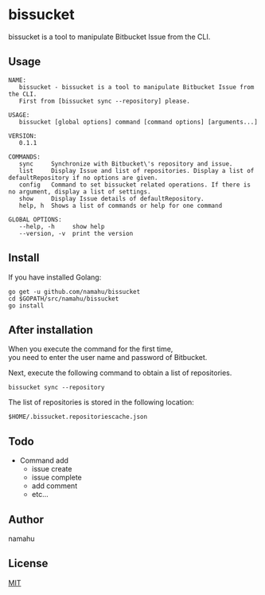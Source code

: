 # bissucket

bissucket is a tool to manipulate Bitbucket Issue from the CLI.

## Usage

```shell
NAME:
   bissucket - bissucket is a tool to manipulate Bitbucket Issue from the CLI.
   First from [bissucket sync --repository] please.

USAGE:
   bissucket [global options] command [command options] [arguments...]

VERSION:
   0.1.1

COMMANDS:
   sync     Synchronize with Bitbucket\'s repository and issue.
   list     Display Issue and list of repositories. Display a list of defaultRepository if no options are given.
   config   Command to set bissucket related operations. If there is no argument, display a list of settings.
   show     Display Issue details of defaultRepository.
   help, h  Shows a list of commands or help for one command

GLOBAL OPTIONS:
   --help, -h     show help
   --version, -v  print the version
```

## Install

If you have installed Golang:

```shell
go get -u github.com/namahu/bissucket
cd $GOPATH/src/namahu/bissucket
go install
```

## After installation

When you execute the command for the first time,  
you need to enter the user name and password of Bitbucket.

Next, execute the following command to obtain a list of repositories.

```shell
bissucket sync --repository
```

The list of repositories is stored in the following location:

```shell
$HOME/.bissucket.repositoriescache.json
```

## Todo

- Command add
  - issue create
  - issue complete
  - add comment
  - etc...

## Author

namahu

## License

[MIT](https://opensource.org/licenses/MIT)

